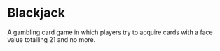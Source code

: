 # Blackjack
A gambling card game in which players try to acquire cards with a face value totalling 21 and no more.
